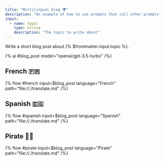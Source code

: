 ```yaml
---
title: "Multilingual blog 🌍"
description: "An example of how to use prompts that call other prompts"
input:
  - name: topic
    type: string
    description: "The topic to write about"
---
```


<!-- When a prompt calls another prompt it's a bit like one function calling another in software. 

You create sub-prompts that do one thing really well and reuse those throughout your projects.

It's extremely useful when you've got a chain of prompts where each part needs quite different instructions/personas and you don't want all the context from previous generations to be passed in. -->

Write a short blog post about {% $frontmatter.input.topic %}.

{% ai #blog_post model="openai/gpt-3.5-turbo" /%}

<!-- To create a prompt node type /prompt then select the prompt you want to run in the sidebar and provide the inputs. 
Inputs can be references to variables or literal values.

Here we have created a prompt that will translate an input into the given language. We run it multiple times to get outputs in French, Spanish and Pirate 🏴‍☠️ -->

## French 🇫🇷

<!-- When a prompt is called none of the context from the current prompt is included other than the values passed as inputs -->

{% flow #french input=$blog_post language="French" path="file://./translate.md" /%}

## Spanish 🇪🇸

{% flow #spanish input=$blog_post language="Spanish" path="file://./translate.md" /%}

## Pirate 🏴‍☠️

{% flow #pirate input=$blog_post language="Pirate" path="file://./translate.md" /%}
